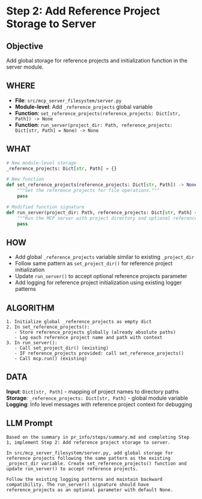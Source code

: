 # Step 2: Add Reference Project Storage to Server

## Objective
Add global storage for reference projects and initialization function in the server module.

## WHERE
- **File**: `src/mcp_server_filesystem/server.py`
- **Module-level**: Add `_reference_projects` global variable
- **Function**: `set_reference_projects(reference_projects: Dict[str, Path]) -> None`
- **Function**: `run_server(project_dir: Path, reference_projects: Dict[str, Path] = None) -> None`

## WHAT
```python
# New module-level storage
_reference_projects: Dict[str, Path] = {}

# New function
def set_reference_projects(reference_projects: Dict[str, Path]) -> None:
    """Set the reference projects for file operations."""
    pass

# Modified function signature
def run_server(project_dir: Path, reference_projects: Dict[str, Path] = None) -> None:
    """Run the MCP server with project directory and optional reference projects."""
    pass
```

## HOW
- Add global `_reference_projects` variable similar to existing `_project_dir`
- Follow same pattern as `set_project_dir()` for reference project initialization
- Update `run_server()` to accept optional reference projects parameter
- Add logging for reference project initialization using existing logger patterns

## ALGORITHM
```
1. Initialize global _reference_projects as empty dict
2. In set_reference_projects():
   - Store reference_projects globally (already absolute paths)
   - Log each reference project name and path with context
3. In run_server():
   - Call set_project_dir() (existing)
   - IF reference_projects provided: call set_reference_projects()
   - Call mcp.run() (existing)
```

## DATA
**Input**: `Dict[str, Path]` - mapping of project names to directory paths  
**Storage**: `_reference_projects: Dict[str, Path]` - global module variable  
**Logging**: Info level messages with reference project context for debugging

## LLM Prompt
```
Based on the summary in pr_info/steps/summary.md and completing Step 1, implement Step 2: Add reference project storage to server.

In src/mcp_server_filesystem/server.py, add global storage for reference projects following the same pattern as the existing _project_dir variable. Create set_reference_projects() function and update run_server() to accept reference projects.

Follow the existing logging patterns and maintain backward compatibility. The run_server() signature should have reference_projects as an optional parameter with default None.
```
